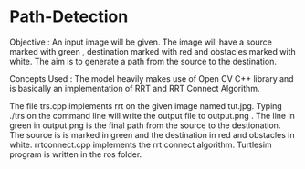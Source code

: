 # Path-Detection
Objective : An input image will be given. The image will have a source marked with green , destination marked with red and obstacles marked with white. The aim is to          generate a path from the source to the destination.

Concepts Used : The model heavily makes use of Open CV C++ library and is basically an implementation of RRT and RRT Connect Algorithm. 

The file trs.cpp implements rrt on the given image named tut.jpg. Typing ./trs on the command line will write the output file to output.png . The line in green in output.png is the final path from the source to the destionation. The source is is marked in green and the destination in red and obstacles in white. rrtconnect.cpp implements the rrt connect algorithm. Turtlesim program is written in the ros folder.
